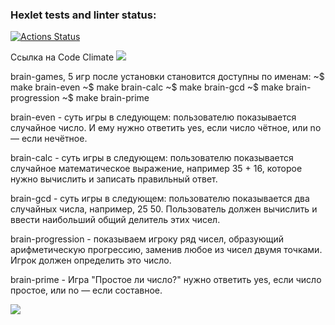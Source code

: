 ### Hexlet tests and linter status:
[![Actions Status](https://github.com/SergoDrovski/php-project-lvl1/workflows/hexlet-check/badge.svg)](https://github.com/SergoDrovski/php-project-lvl1/actions)

Cсылка на Code Climate
<a href="https://codeclimate.com/github/SergoDrovski/php-project-lvl1/maintainability"><img src="https://api.codeclimate.com/v1/badges/2b526cbd209d9eaa3dca/maintainability" /></a>

brain-games, 5 игр после установки становится доступны  по именам:
~$ make brain-even 
~$ make brain-calc 
~$ make brain-gcd 
~$ make brain-progression 
~$ make brain-prime

brain-even - суть игры в следующем: пользователю показывается случайное число. И ему нужно ответить yes, если число чётное, или no — если нечётное.

brain-calc - суть игры в следующем: пользователю показывается случайное математическое выражение, например 35 + 16, которое нужно вычислить и записать правильный ответ.

brain-gcd - суть игры в следующем: пользователю показывается два случайных числа, например, 25 50. Пользователь должен вычислить и ввести наибольший общий делитель этих чисел.

brain-progression - показываем игроку ряд чисел, образующий арифметическую прогрессию, заменив любое из чисел двумя точками. Игрок должен определить это число.

brain-prime - Игра "Простое ли число?" нужно ответить yes, если число простое, или no — если составное.

<a href="https://asciinema.org/a/gCuh19nfEU3sG96ikulOmiodX" target="_blank"><img src="https://asciinema.org/a/gCuh19nfEU3sG96ikulOmiodX.svg" /></a>
